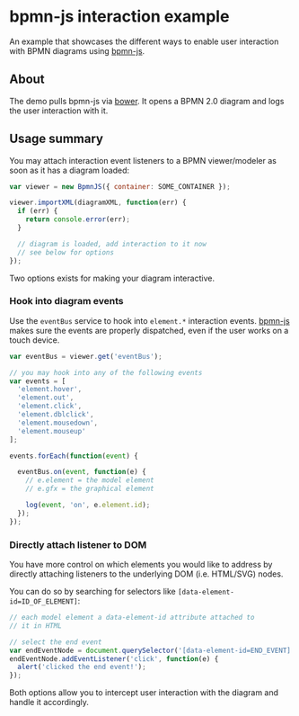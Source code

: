 # bpmn-js interaction example

An example that showcases the different ways to enable user interaction with BPMN diagrams using [bpmn-js](https://github.com/bpmn-io/bpmn-js).


## About

The demo pulls bpmn-js via [bower](http://bower.io). It opens a BPMN 2.0 diagram and logs the user interaction with it.


## Usage summary

You may attach interaction event listeners to a BPMN viewer/modeler as soon as it has a diagram loaded:


```javascript
var viewer = new BpmnJS({ container: SOME_CONTAINER });

viewer.importXML(diagramXML, function(err) {
  if (err) {
    return console.error(err);
  }

  // diagram is loaded, add interaction to it now
  // see below for options
});
```

Two options exists for making your diagram interactive.


### Hook into diagram events

Use the `eventBus` service to hook into `element.*` interaction events. [bpmn-js](https://github.com/bpmn-io/bpmn-js) makes sure the events are properly dispatched, even if the user works on a touch device.

```javascript
var eventBus = viewer.get('eventBus');

// you may hook into any of the following events
var events = [
  'element.hover',
  'element.out',
  'element.click',
  'element.dblclick',
  'element.mousedown',
  'element.mouseup'
];

events.forEach(function(event) {

  eventBus.on(event, function(e) {
    // e.element = the model element
    // e.gfx = the graphical element

    log(event, 'on', e.element.id);
  });
});
```


### Directly attach listener to DOM

You have more control on which elements you would like to address by directly attaching listeners
to the underlying DOM (i.e. HTML/SVG) nodes.

You can do so by searching for selectors like `[data-element-id=ID_OF_ELEMENT]`:

```javascript
// each model element a data-element-id attribute attached to
// it in HTML

// select the end event
var endEventNode = document.querySelector('[data-element-id=END_EVENT]');
endEventNode.addEventListener('click', function(e) {
  alert('clicked the end event!');
});
```

Both options allow you to intercept user interaction with the diagram and handle it accordingly.